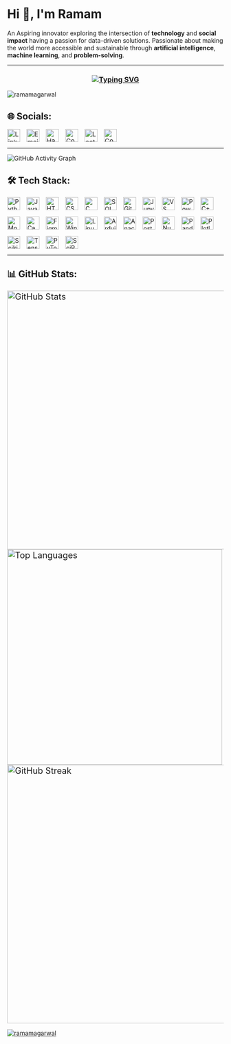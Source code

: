 # Hi 👋, I'm Ramam

An Aspiring innovator exploring the intersection of **technology** and **social impact** having a passion for data-driven solutions. Passionate about making the world more accessible and sustainable through **artificial intelligence**, **machine learning**, and **problem-solving**.

---

<h3 align="center">
    <a href="https://git.io/typing-svg">
        <img src="https://readme-typing-svg.demolab.com?font=Fira+Code&weight=500&size=22&duration=3500&pause=1000&color=447FF7&center=true&vCenter=true&width=700&lines=A+Passionate+Machine+Learning+Software+Engineer" alt="Typing SVG" />
    </a>
</h3>

<p align="left"> <img src="https://komarev.com/ghpvc/?username=ramamagarwal&base=5255&label=Profile%20views&color=0e75b6&style=for-the-badge" alt="ramamagarwal" /> </p>

## 🌐 Socials:

<div style="display: flex; gap: 15px; font-size: 15px;">
  <a href="https://linkedin.com/in/ramam-agarwal-51363716b/" target="_blank">
    <img src="https://img.shields.io/badge/LinkedIn-0077B5?logo=linkedin&logoColor=white" alt="LinkedIn" height="30"/>
  </a>
  <a href="mailto:ramamagarwal1234@gmail.com" target="_blank">
    <img src="https://img.shields.io/badge/Email-D14836?logo=gmail&logoColor=white" alt="Email" height="30"/>
  </a>
  <a href="https://www.hackerrank.com/2215001426_Ramam" target="_blank">
    <img src="https://img.shields.io/badge/HackerRank-2EC866?logo=hackerrank&logoColor=white" alt="HackerRank" height="30"/>
  </a>
  <a href="https://www.codechef.com/users/ramam123" target="_blank">
    <img src="https://img.shields.io/badge/CodeChef-5B4638?logo=codechef&logoColor=white" alt="CodeChef" height="30"/>
  </a>
  <a href="https://leetcode.com/Ramam_Agarwal/" target="_blank">
    <img src="https://img.shields.io/badge/LeetCode-FFA116?logo=leetcode&logoColor=white" alt="LeetCode" height="30"/>
  </a>
  <a href="https://codeforces.com/profile/ramamagarwal1234" target="_blank">
    <img src="https://img.shields.io/badge/Codeforces-1F8ACB?logo=codeforces&logoColor=white" alt="Codeforces" height="30"/>
  </a>
</div>

---

![GitHub Activity Graph](https://github-readme-activity-graph.vercel.app/graph?username=RamamAgarwal&theme=github)

## 🛠️ Tech Stack:

<div style="display: flex; flex-wrap: wrap; gap: 15px;">

<img src="https://img.shields.io/badge/Python-3776AB?logo=python&logoColor=white" alt="Python" height="30"/>
<img src="https://img.shields.io/badge/Java-007396?logo=java&logoColor=white" alt="Java" height="30"/>
<img src="https://img.shields.io/badge/HTML5-E34F26?logo=html5&logoColor=white" alt="HTML5" height="30"/>
<img src="https://img.shields.io/badge/CSS3-1572B6?logo=css3&logoColor=white" alt="CSS3" height="30"/>
<img src="https://img.shields.io/badge/C-00599C?logo=c&logoColor=white" alt="C" height="30"/>
<img src="https://img.shields.io/badge/SQL-003B57?logo=postgresql&logoColor=white" alt="SQL" height="30"/>
<img src="https://img.shields.io/badge/Git-F05032?logo=git&logoColor=white" alt="Git" height="30"/>
<img src="https://img.shields.io/badge/Jupyter-F37626?logo=jupyter&logoColor=white" alt="Jupyter" height="30"/>
<img src="https://img.shields.io/badge/VS%20Code-007ACC?logo=visual-studio-code&logoColor=white" alt="VS Code" height="30"/>
<img src="https://img.shields.io/badge/Powershell-5391FE?logo=powershell&logoColor=white" alt="Powershell" height="30"/>
<img src="https://img.shields.io/badge/C++-00599C?logo=c%2B%2B&logoColor=white" alt="C++" height="30"/>
<img src="https://img.shields.io/badge/MongoDB-47A248?logo=mongodb&logoColor=white" alt="MongoDB" height="30"/>
<img src="https://img.shields.io/badge/Canva-00C4CC?logo=canva&logoColor=white" alt="Canva" height="30"/>
<img src="https://img.shields.io/badge/Figma-F24E1E?logo=figma&logoColor=white" alt="Figma" height="30"/>
<img src="https://img.shields.io/badge/Windows%20Terminal-4D4D4D?logo=windows-terminal&logoColor=white" alt="Windows Terminal" height="30"/>
<img src="https://img.shields.io/badge/Linux-FCC624?logo=linux&logoColor=black" alt="Linux" height="30"/>
<img src="https://img.shields.io/badge/Arduino-00979D?logo=arduino&logoColor=white" alt="Arduino" height="30"/>
<img src="https://img.shields.io/badge/Anaconda-44A833?logo=anaconda&logoColor=white" alt="Anaconda" height="30"/>
<img src="https://img.shields.io/badge/PostgreSQL-336791?logo=postgresql&logoColor=white" alt="PostgreSQL" height="30"/>
<img src="https://img.shields.io/badge/NumPy-013243?logo=numpy&logoColor=white" alt="NumPy" height="30"/>
<img src="https://img.shields.io/badge/Pandas-150458?logo=pandas&logoColor=white" alt="Pandas" height="30"/>
<img src="https://img.shields.io/badge/Plotly-3C4D8A?logo=plotly&logoColor=white" alt="Plotly" height="30"/>
<img src="https://img.shields.io/badge/Scikit--learn-F7931E?logo=scikit-learn&logoColor=white" alt="Scikit-learn" height="30"/>
<img src="https://img.shields.io/badge/TensorFlow-FF6F00?logo=tensorflow&logoColor=white" alt="TensorFlow" height="30"/>
<img src="https://img.shields.io/badge/PyTorch-EE4C2C?logo=pytorch&logoColor=white" alt="PyTorch" height="30"/>
<img src="https://img.shields.io/badge/SciPy-8A9B7E?logo=scipy&logoColor=white" alt="SciPy" height="30"/>

</div>

---

## 📊 GitHub Stats:

<div style="font-size: 20px;">

<img src="https://github-readme-stats.vercel.app/api?username=RamamAgarwal&show_icons=true&theme=radical" alt="GitHub Stats" width="600"/>

<img src="https://github-readme-stats.vercel.app/api/top-langs/?username=RamamAgarwal&layout=compact&theme=radical" alt="Top Languages" width="500"/>

<img src="https://github-readme-streak-stats.herokuapp.com/?user=RamamAgarwal&theme=radical&hide_border=true" alt="GitHub Streak" width="600"/>

</div>

<p align="left"> 
    <a href="https://github.com/ryo-ma/github-profile-trophy">
        <img src="https://github-profile-trophy.vercel.app/?username=ramamagarwal" alt="ramamagarwal" />
    </a> 
</p>

